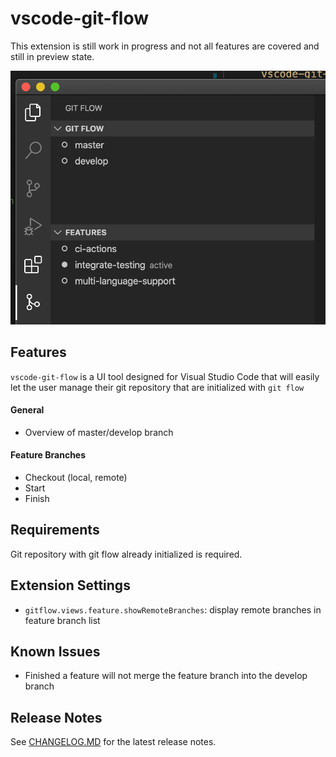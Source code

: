 # vscode-git-flow

This extension is still work in progress and not all features are covered and still in preview state. 

![](https://github.com/PsykoSoldi3r/vscode-git-flow/blob/master/screenshots/screenshot-v0.1.0.png?raw=true)

## Features

`vscode-git-flow` is a UI tool designed for Visual Studio Code that will easily let the user manage their git repository that are initialized with `git flow`

#### General
* Overview of master/develop branch

#### Feature Branches

* Checkout (local, remote)
* Start
* Finish

## Requirements

Git repository with git flow already initialized is required.

## Extension Settings

* `gitflow.views.feature.showRemoteBranches`: display remote branches in feature branch list

## Known Issues

* Finished a feature will not merge the feature branch into the develop branch

## Release Notes

See [CHANGELOG.MD](https://github.com/PsykoSoldi3r/vscode-git-flow/blob/develop/CHANGELOG.md) for the latest release notes.